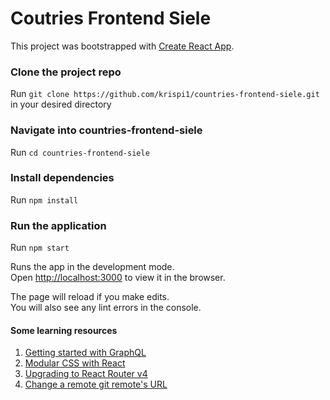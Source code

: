 # Coutries Frontend Siele

This project was bootstrapped with [Create React App](https://github.com/facebook/create-react-app).

### Clone the project repo

Run `git clone https://github.com/krispi1/countries-frontend-siele.git` in your desired directory

### Navigate into countries-frontend-siele

Run `cd countries-frontend-siele`

### Install dependencies

Run `npm install`

### Run the application

Run `npm start`

Runs the app in the development mode.<br>
Open [http://localhost:3000](http://localhost:3000) to view it in the browser.

The page will reload if you make edits.<br>
You will also see any lint errors in the console.

#### Some learning resources
1. [Getting started with GraphQL](https://www.apollographql.com/docs/react/essentials/get-started/)
2. [Modular CSS with React](https://medium.com/@pioul/modular-css-with-react-61638ae9ea3e#.re1pdcz87)
3. [Upgrading to React Router v4](https://www.freecodecamp.org/news/a-guide-to-upgrading-to-react-router-4/)
4. [Change a remote git remote's URL](https://linuxize.com/post/how-to-change-git-remote-url/)